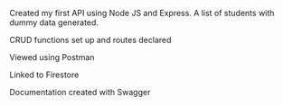 Created my first API using Node JS and Express. A list of students with dummy data generated.

CRUD functions set up and routes declared

Viewed using Postman

Linked to Firestore

Documentation created with Swagger
